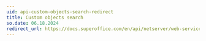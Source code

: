 ```yaml
---
uid: api-custom-objects-search-redirect
title: Custom objects search
so.date: 06.18.2024
redirect_url: https://docs.superoffice.com/en/api/netserver/web-services/howto/custom-objects/custom-objects-search.html
---
```

